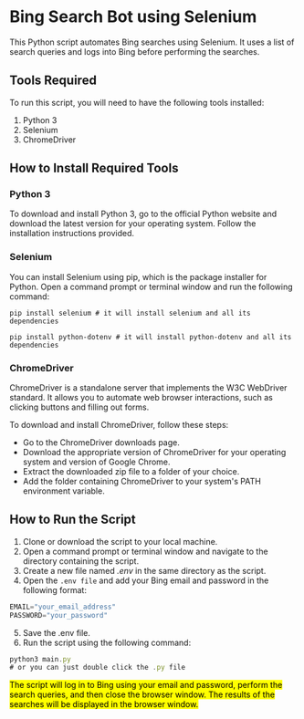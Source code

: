 # Bing Search Bot using Selenium

This Python script automates Bing searches using Selenium. It uses a list of search queries and logs into Bing before performing the searches.

## Tools Required

To run this script, you will need to have the following tools installed:

1. Python 3
2. Selenium
3. ChromeDriver

## How to Install Required Tools

### Python 3

To download and install Python 3, go to the official Python website and download the latest version for your operating system. Follow the installation instructions provided.

### Selenium

You can install Selenium using pip, which is the package installer for Python. Open a command prompt or terminal window and run the following command:

```shell
pip install selenium # it will install selenium and all its dependencies

pip install python-dotenv # it will install python-dotenv and all its dependencies
```

### ChromeDriver

ChromeDriver is a standalone server that implements the W3C WebDriver standard. It allows you to automate web browser interactions, such as clicking buttons and filling out forms.

To download and install ChromeDriver, follow these steps:

- Go to the ChromeDriver downloads page.
- Download the appropriate version of ChromeDriver for your operating system and version of Google Chrome.
- Extract the downloaded zip file to a folder of your choice.
- Add the folder containing ChromeDriver to your system's PATH environment variable.

## How to Run the Script

1. Clone or download the script to your local machine.
2. Open a command prompt or terminal window and navigate to the directory containing the script.
3. Create a new file named _.env_ in the same directory as the script.
4. Open the `.env file` and add your Bing email and password in the following format:

```python
EMAIL="your_email_address"
PASSWORD="your_password"
```

5. Save the .env file.
6. Run the script using the following command:

```js
python3 main.py
# or you can just double click the .py file
```

<mark>The script will log in to Bing using your email and password, perform the search queries, and then close the browser window. The results of the searches will be displayed in the browser window.<mark>
